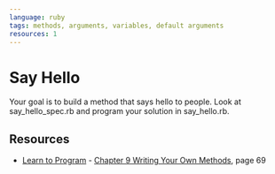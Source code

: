 ```yaml
---
language: ruby
tags: methods, arguments, variables, default arguments
resources: 1
---
```


# Say Hello

Your goal is to build a method that says hello to people. Look at say_hello_spec.rb and program your solution in say_hello.rb.
## Resources
* [Learn to Program](http://books.flatironschool.com/books/43?page=69) - [Chapter 9 Writing Your Own Methods](http://books.flatironschool.com/books/43?page=69), page 69
